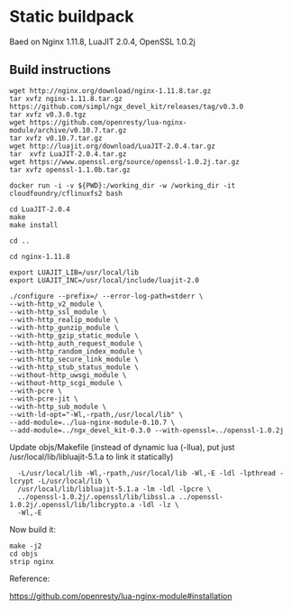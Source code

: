 # Static buildpack

Baed on Nginx 1.11.8, LuaJIT 2.0.4, OpenSSL 1.0.2j

## Build instructions
```shell
wget http://nginx.org/download/nginx-1.11.8.tar.gz
tar xvfz nginx-1.11.8.tar.gz
https://github.com/simpl/ngx_devel_kit/releases/tag/v0.3.0
tar xvfz v0.3.0.tgz
wget https://github.com/openresty/lua-nginx-module/archive/v0.10.7.tar.gz
tar xvfz v0.10.7.tar.gz
wget http://luajit.org/download/LuaJIT-2.0.4.tar.gz
tar  xvfz LuaJIT-2.0.4.tar.gz
wget https://www.openssl.org/source/openssl-1.0.2j.tar.gz
tar xvfz openssl-1.1.0b.tar.gz

docker run -i -v ${PWD}:/working_dir -w /working_dir -it cloudfoundry/cflinuxfs2 bash

cd LuaJIT-2.0.4
make
make install

cd ..

cd nginx-1.11.8

export LUAJIT_LIB=/usr/local/lib
export LUAJIT_INC=/usr/local/include/luajit-2.0

./configure --prefix=/ --error-log-path=stderr \
--with-http_v2_module \
--with-http_ssl_module \
--with-http_realip_module \
--with-http_gunzip_module \
--with-http_gzip_static_module \
--with-http_auth_request_module \
--with-http_random_index_module \
--with-http_secure_link_module \
--with-http_stub_status_module \
--without-http_uwsgi_module \
--without-http_scgi_module \
--with-pcre \
--with-pcre-jit \
--with-http_sub_module \
--with-ld-opt="-Wl,-rpath,/usr/local/lib" \
--add-module=../lua-nginx-module-0.10.7 \
--add-module=../ngx_devel_kit-0.3.0 --with-openssl=../openssl-1.0.2j
```
Update objs/Makefile (instead of dynamic lua (-llua), put just /usr/local/lib/libluajit-5.1.a to link it statically)
```
  -L/usr/local/lib -Wl,-rpath,/usr/local/lib -Wl,-E -ldl -lpthread -lcrypt -L/usr/local/lib \
  /usr/local/lib/libluajit-5.1.a -lm -ldl -lpcre \
  ../openssl-1.0.2j/.openssl/lib/libssl.a ../openssl-1.0.2j/.openssl/lib/libcrypto.a -ldl -lz \
  -Wl,-E
```
Now build it:
```
make -j2
cd objs
strip nginx
```
Reference:

https://github.com/openresty/lua-nginx-module#installation








